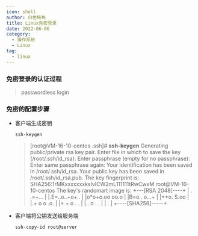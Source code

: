```yaml
---
icon: shell
author: 白色犄角
title: Linux免密登录
date: 2022-06-06
category:
  - 操作系统
  - Linux
tag:
  - linux
---
```


### 免密登录的认证过程

>passwordless login





### 免密的配置步骤

- 客户端生成密钥

  ```shell
  ssh-keygen
  ```

  > [root@VM-16-10-centos .ssh]#  **ssh-keygen**
  > Generating public/private rsa key pair.
  > Enter file in which to save the key (/root/.ssh/id_rsa): 
  > Enter passphrase (empty for no passphrase): 
  > Enter same passphrase again: 
  > Your identification has been saved in /root/.ssh/id_rsa.
  > Your public key has been saved in /root/.ssh/id_rsa.pub.
  > The key fingerprint is: 
  > SHA256:1rMKxxxxxxxksIvICW2mL111111tRwCwxM root@VM-16-10-centos
  > The key's randomart image is:
  > +---[RSA 2048]----+
  > |   .    .=+...   |
  > |.E=..o..+o+..    |
  > |o*o+o.oo oo.o    |
  > |B=o..  o...+     |
  > |++o.    S.oo     |
  > |.+ o   o  .o.    |
  > |+ + o .   .      |
  > |.. o   . .       |
  > |        .        |
  > +----[SHA256]-----+

- 客户端将公钥发送给服务端

  ```shell
  ssh-copy-id root@server
  ```

  

